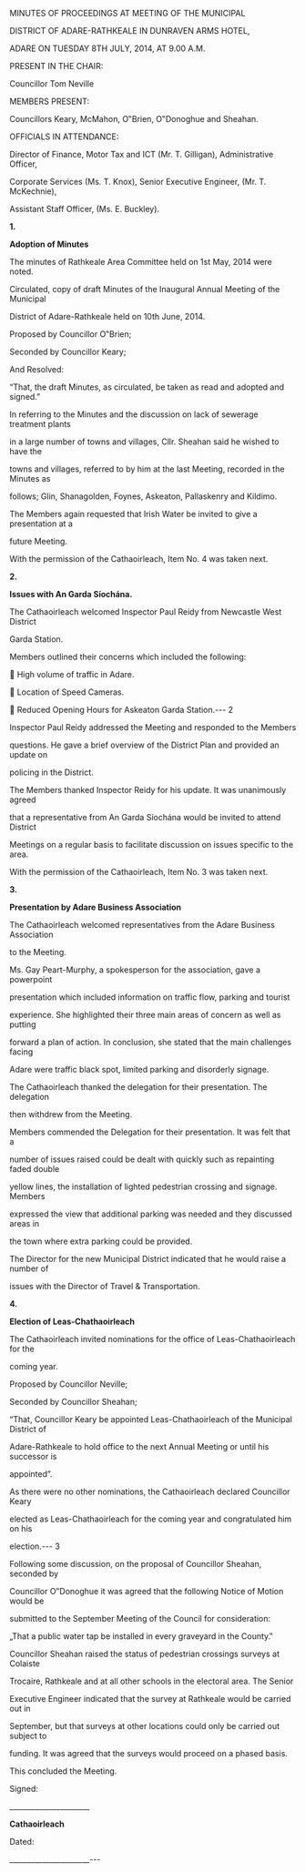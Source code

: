 MINUTES OF PROCEEDINGS AT MEETING OF THE MUNICIPAL

DISTRICT OF ADARE-RATHKEALE IN DUNRAVEN ARMS HOTEL,

ADARE ON TUESDAY 8TH JULY, 2014, AT 9.00 A.M.

PRESENT IN THE CHAIR:

Councillor Tom Neville

MEMBERS PRESENT:

Councillors Keary, McMahon, O‟Brien, O‟Donoghue and Sheahan.

OFFICIALS IN ATTENDANCE:

Director of Finance, Motor Tax and ICT (Mr. T. Gilligan), Administrative Officer,

Corporate Services (Ms. T. Knox), Senior Executive Engineer, (Mr. T. McKechnie),

Assistant Staff Officer, (Ms. E. Buckley).

**1.**

**Adoption of Minutes**

The minutes of Rathkeale Area Committee held on 1st May, 2014 were noted.

Circulated, copy of draft Minutes of the Inaugural Annual Meeting of the Municipal

District of Adare-Rathkeale held on 10th June, 2014.

Proposed by Councillor O‟Brien;

Seconded by Councillor Keary;

And Resolved:

“That, the draft Minutes, as circulated, be taken as read and adopted and signed.”

In referring to the Minutes and the discussion on lack of sewerage treatment plants

in a large number of towns and villages, Cllr. Sheahan said he wished to have the

towns and villages, referred to by him at the last Meeting, recorded in the Minutes as

follows; Glin, Shanagolden, Foynes, Askeaton, Pallaskenry and Kildimo.

The Members again requested that Irish Water be invited to give a presentation at a

future Meeting.

With the permission of the Cathaoirleach, Item No. 4 was taken next.

**2.**

**Issues with An Garda Síochána.**

The Cathaoirleach welcomed Inspector Paul Reidy from Newcastle West District

Garda Station.

Members outlined their concerns which included the following:

 High volume of traffic in Adare.

 Location of Speed Cameras.

 Reduced Opening Hours for Askeaton Garda Station.---
2

Inspector Paul Reidy addressed the Meeting and responded to the Members

questions. He gave a brief overview of the District Plan and provided an update on

policing in the District.

The Members thanked Inspector Reidy for his update. It was unanimously agreed

that a representative from An Garda Síochána would be invited to attend District

Meetings on a regular basis to facilitate discussion on issues specific to the area.

With the permission of the Cathaoirleach, Item No. 3 was taken next.

**3.**

**Presentation by Adare Business Association**

The Cathaoirleach welcomed representatives from the Adare Business Association

to the Meeting.

Ms. Gay Peart-Murphy, a spokesperson for the association, gave a powerpoint

presentation which included information on traffic flow, parking and tourist

experience. She highlighted their three main areas of concern as well as putting

forward a plan of action. In conclusion, she stated that the main challenges facing

Adare were traffic black spot, limited parking and disorderly signage.

The Cathaoirleach thanked the delegation for their presentation. The delegation

then withdrew from the Meeting.

Members commended the Delegation for their presentation. It was felt that a

number of issues raised could be dealt with quickly such as repainting faded double

yellow lines, the installation of lighted pedestrian crossing and signage. Members

expressed the view that additional parking was needed and they discussed areas in

the town where extra parking could be provided.

The Director for the new Municipal District indicated that he would raise a number of

issues with the Director of Travel & Transportation.

**4.**

**Election of Leas-Chathaoirleach**

The Cathaoirleach invited nominations for the office of Leas-Chathaoirleach for the

coming year.

Proposed by Councillor Neville;

Seconded by Councillor Sheahan;

“That, Councillor Keary be appointed Leas-Chathaoirleach of the Municipal District of

Adare-Rathkeale to hold office to the next Annual Meeting or until his successor is

appointed”.

As there were no other nominations, the Cathaoirleach declared Councillor Keary

elected as Leas-Chathaoirleach for the coming year and congratulated him on his

election.---
3

Following some discussion, on the proposal of Councillor Sheahan, seconded by

Councillor O‟Donoghue it was agreed that the following Notice of Motion would be

submitted to the September Meeting of the Council for consideration:

„That a public water tap be installed in every graveyard in the County.‟

Councillor Sheahan raised the status of pedestrian crossings surveys at Colaiste

Trocaire, Rathkeale and at all other schools in the electoral area. The Senior

Executive Engineer indicated that the survey at Rathkeale would be carried out in

September, but that surveys at other locations could only be carried out subject to

funding. It was agreed that the surveys would proceed on a phased basis.

This concluded the Meeting.

Signed:

\_\_\_\_\_\_\_\_\_\_\_\_\_\_\_\_\_\_\_\_\_\_

**Cathaoirleach**

Dated:

\_\_\_\_\_\_\_\_\_\_\_\_\_\_\_\_\_\_\_\_\_\_---
